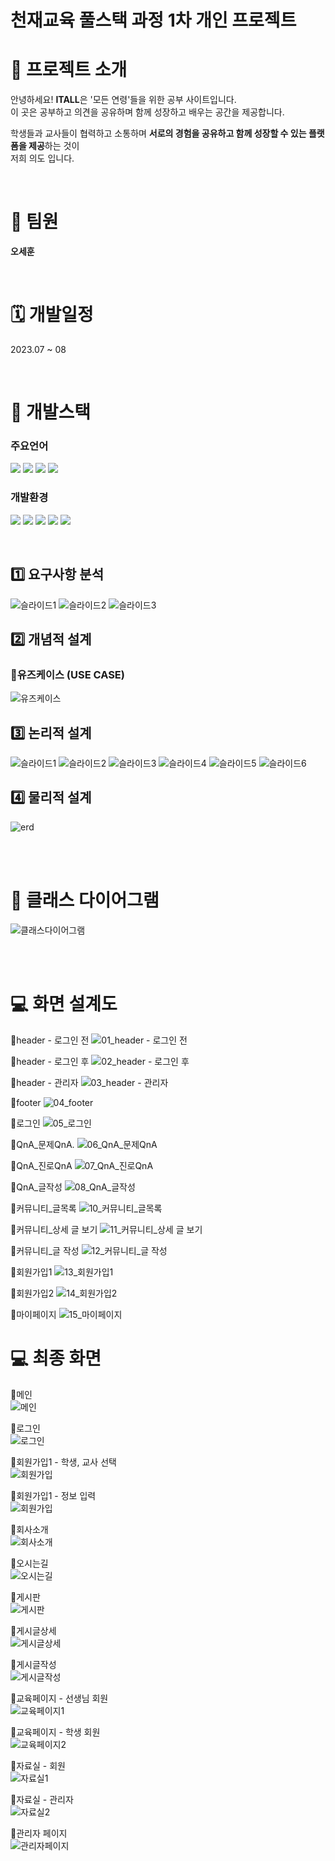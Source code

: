# 천재교육 풀스택 과정 1차 개인 프로젝트 

# 📂 프로젝트 소개 

안녕하세요! **ITALL**은 '모든 연령'들을 위한 공부 사이트입니다.  
이 곳은 공부하고 의견을 공유하며 함께 성장하고 배우는 공간을 제공합니다.

 학생들과 교사들이 협력하고 소통하며
 **서로의 경험을 공유하고 함께 성장할 수 있는 플랫폼을 제공**하는 것이   
 저희 의도 입니다.
 

<br/>
  



  

# 👤 팀원
**오세훈**

<br/>

# 🗓 개발일정  
2023.07 ~ 08


<br/>

#  🔨 개발스택

### 주요언어
<img  src="https://img.shields.io/badge/java-007396?style=for-the-badge&logo=java&logoColor=white"> <img  src="https://img.shields.io/badge/html5-E34F26?style=for-the-badge&logo=html5&logoColor=white">
<img  src="https://img.shields.io/badge/css-1572B6?style=for-the-badge&logo=css3&logoColor=white">
<img  src="https://img.shields.io/badge/javascript-F7DF1E?style=for-the-badge&logo=javascript&logoColor=black">






### 개발환경
<img  src="https://img.shields.io/badge/apache tomcat-F8DC75?style=for-the-badge&logo=apachetomcat&logoColor=white"> <img  src="https://img.shields.io/badge/github-181717?style=for-the-badge&logo=github&logoColor=white">
<img  src="https://img.shields.io/badge/git-F05032?style=for-the-badge&logo=git&logoColor=white">
<img  src="https://img.shields.io/badge/intellijidea-6A5FBB?style=for-the-badge&logo=intellijidea&logoColor=white"> <img  src="https://img.shields.io/badge/mariaDB-003545?style=for-the-badge&logo=mariaDB&logoColor=white">  

<br/>


## 1️⃣ 요구사항 분석
![슬라이드1](https://github.com/kuyejin/project1/assets/65212187/55be3641-041a-4677-910a-fc34cdf579e4)
![슬라이드2](https://github.com/kuyejin/project1/assets/65212187/ac3b3d27-b9ef-453f-bf0b-760b0b084832)
![슬라이드3](https://github.com/kuyejin/project1/assets/65212187/8f76c49e-68b3-4d2d-b1be-4842e110b9f1)

## 2️⃣ 개념적 설계

### 🔹유즈케이스 (USE CASE)
![유즈케이스](https://github.com/kuyejin/project1/assets/65212187/06b63eab-69a5-4a46-a687-ee9504319ed1)


## 3️⃣ 논리적 설계
![슬라이드1](/자료/논리적설계/슬라이드1.PNG)
![슬라이드2](/자료/논리적설계/슬라이드2.PNG)
![슬라이드3](/자료/논리적설계/슬라이드3.PNG)
![슬라이드4](/자료/논리적설계/슬라이드4.PNG)
![슬라이드5](/자료/논리적설계/슬라이드5.PNG)
![슬라이드6](/자료/논리적설계/슬라이드6.PNG)
## 4️⃣ 물리적 설계
![erd](/자료/erd.png)  

<br/>
<br/>

# 📐 클래스 다이어그램
![클래스다이어그램](/자료/class.png)  

<br/>
<br/>

#  💻 화면 설계도
🔹header - 로그인 전
![01_header - 로그인 전](https://github.com/kuyejin/project1/assets/65212187/f0f5b725-4483-4afe-b869-f485e7dbc848)

🔹header - 로그인 후
![02_header - 로그인 후](https://github.com/kuyejin/project1/assets/65212187/23cd8622-dff6-4d4b-90f2-a025817cbffd)

🔹header - 관리자
![03_header - 관리자](https://github.com/kuyejin/project1/assets/65212187/c2936122-a4b2-4ec3-b718-8951de815a11)

🔹footer
![04_footer](https://github.com/kuyejin/project1/assets/65212187/ad569649-7315-4942-9cda-a3efebd5f138)

🔹로그인
![05_로그인](https://github.com/kuyejin/project1/assets/65212187/fa953edc-7de8-4848-b46e-36560311e513)

🔹QnA_문제QnA.
![06_QnA_문제QnA](https://github.com/kuyejin/project1/assets/65212187/a0c70393-d6f5-4a0f-bae4-264e2e64e2b2)

🔹QnA_진로QnA
![07_QnA_진로QnA](https://github.com/kuyejin/project1/assets/65212187/ce0e7ab5-2e0b-45b9-a659-312cc3b758cc)

🔹QnA_글작성
![08_QnA_글작성](https://github.com/kuyejin/project1/assets/65212187/aea322eb-e7c5-4c19-bf46-6bb55b81fc4e)

🔹커뮤니티_글목록
![10_커뮤니티_글목록](https://github.com/kuyejin/project1/assets/65212187/b7ef830d-328d-496e-8048-74abcdfc9a7a)

🔹커뮤니티_상세 글 보기
![11_커뮤니티_상세 글 보기](https://github.com/kuyejin/project1/assets/65212187/fb772e79-45e7-4d57-b32a-850c19a61009)

🔹커뮤니티_글 작성
![12_커뮤니티_글 작성](https://github.com/kuyejin/project1/assets/65212187/49cf886c-6184-4f28-911b-71f0a45169f8)

🔹회원가입1
![13_회원가입1](https://github.com/kuyejin/project1/assets/65212187/1146cdb0-5dff-4119-86c8-8b8485f937b4)

🔹회원가입2
![14_회원가입2](https://github.com/kuyejin/project1/assets/65212187/71a6dd55-dfc9-4cd6-8523-66a1184a0316)

🔹마이페이지
![15_마이페이지](https://github.com/kuyejin/project1/assets/65212187/f64f83f7-b2ed-4bf8-9bba-c22c26b8ce59)

# 💻 최종 화면
🔹메인<br>
![메인](/자료/fnl/메인화면.PNG)

🔹로그인<br>
![로그인](/자료/fnl/로그인.PNG)

🔹회원가입1 - 학생, 교사 선택<br>
![회원가입](/자료/fnl/회원가입1.PNG)

🔹회원가입1 - 정보 입력<br>
![회원가입](/자료/fnl/회원가입2.PNG)

🔹회사소개<br>
![회사소개](/자료/fnl/회사소개.PNG)

🔹오시는길<br>
![오시는길](/자료/fnl/오시는길.PNG)

🔹게시판<br>
![게시판](/자료/fnl/게시판.PNG)

🔹게시글상세<br>
![게시글상세](/자료/fnl/게시글상세.PNG)

🔹게시글작성<br>
![게시글작성](/자료/fnl/게시글작성.PNG)

🔹교육페이지 - 선생님 회원<br>
![교육페이지1](/자료/fnl/교육선생님.PNG)

🔹교육페이지 - 학생 회원<br>
![교육페이지2](/자료/fnl/교육학생.PNG)

🔹자료실 - 회원<br>
![자료실1](/자료/fnl/자료실회원.PNG)

🔹자료실 - 관리자<br>
![자료실2](/자료/fnl/자료실관리자.PNG)

🔹관리자 페이지<br>
![관리자페이지](/자료/fnl/관리자페이지.PNG)